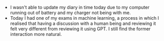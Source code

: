 - I wasn't able to update my diary in time today due to my computer running out of battery and my charger not being with me.
- Today I had one of my exams in machine learning, a process in which I realised that having a discussion with a human being and reviewing it felt very different from reviewing it using GPT. I still find the former interaction more natural.